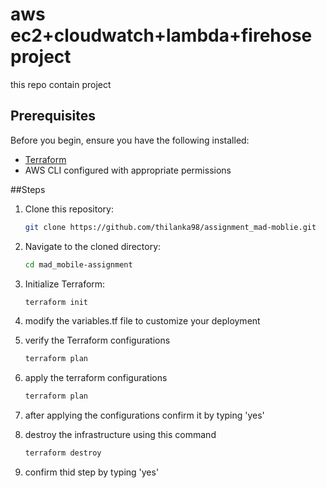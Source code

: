 # aws ec2+cloudwatch+lambda+firehose project

this repo contain project

## Prerequisites

Before you begin, ensure you have the following installed:

- [Terraform](https://www.terraform.io/downloads.html)
- AWS CLI configured with appropriate permissions

##Steps

1. Clone this repository:

   ```bash
   git clone https://github.com/thilanka98/assignment_mad-moblie.git

2. Navigate to the cloned directory:

   ```bash
   cd mad_mobile-assignment

3. Initialize Terraform:

   ```bash
   terraform init

4. modify the variables.tf file to customize your deployment

5. verify the Terraform configurations

   ```bash
   terraform plan

6. apply the terraform configurations

   ```bash
   terraform plan

7. after applying the configurations confirm it by typing 'yes'

8. destroy the infrastructure using this command

   ```bash
   terraform destroy

9. confirm thid step by typing 'yes'